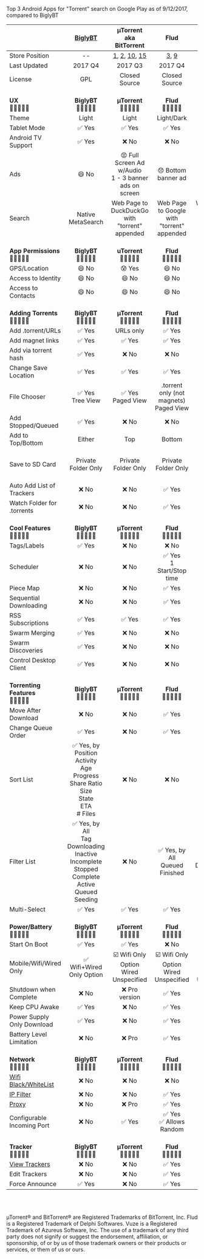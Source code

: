 Top 3 Android Apps for "Torrent" search on Google Play as of 9/12/2017, compared to BiglyBT

|  | [BiglyBT](https://play.google.com/store/apps/details?id=com.biglybt.android.client) | µTorrent<br>aka BitTorrent | Flud  | Vuze  |
|:---|:--:|:--:|:--:|:--:|
| Store Position | -- | [1](https://play.google.com/store/apps/details?id=com.utorrent.client), [2](https://play.google.com/store/apps/details?id=com.bittorrent.client), [10](https://play.google.com/store/apps/details?id=com.bittorrent.client.pro), [15](https://play.google.com/store/apps/details?id=com.utorrent.client.pro) | [3](https://play.google.com/store/apps/details?id=com.delphicoder.flud), [9](https://play.google.com/store/apps/details?id=com.delphicoder.flud.paid) | [4](https://play.google.com/store/apps/details?id=com.vuze.torrent.downloader) |
| Last Updated | 2017 Q4 | 2017 Q3 | 2017 Q4 | 2016 Q1 |
| License | GPL | Closed Source | Closed Source | Unknown |
|<br> **UX** <br> :cherry_blossom::cherry_blossom::cherry_blossom::cherry_blossom::cherry_blossom: | <br>**BiglyBT**<br> :cherry_blossom::cherry_blossom::cherry_blossom::cherry_blossom::cherry_blossom: | <br> **µTorrent**<br>:cherry_blossom::cherry_blossom::cherry_blossom::cherry_blossom::cherry_blossom: | <br> **Flud**<br> :cherry_blossom::cherry_blossom::cherry_blossom::cherry_blossom::cherry_blossom: | <br> **Vuze**<br>  :cherry_blossom::cherry_blossom::cherry_blossom::cherry_blossom::cherry_blossom: |
| Theme  | Light  | Light  | Light/Dark  | Light |
| Tablet Mode | :white_check_mark: Yes | :white_check_mark: Yes | :white_check_mark: Yes | :white_check_mark: Yes |
| Android TV Support | :white_check_mark: Yes | :x: No | :x: No | :x: No |
| Ads | :smile: No | :rage: Full Screen Ad w/Audio<br>1 - 3 banner ads on screen | :disappointed: Bottom banner ad | :disappointed: PRO badge ad |
| Search | Native MetaSearch | Web Page to DuckDuckGo<br>with "torrent" appended | Web Page to Google<br>with "torrent" appended | Web Page to Google<br>with "torrent" appended |
| <br> **App Permissions**<br> :cherry_blossom::cherry_blossom::cherry_blossom::cherry_blossom::cherry_blossom: | <br>**BiglyBT**<br> :cherry_blossom::cherry_blossom::cherry_blossom::cherry_blossom::cherry_blossom: | <br> **uTorrent**<br> :cherry_blossom::cherry_blossom::cherry_blossom::cherry_blossom::cherry_blossom: | <br> **Flud**<br> :cherry_blossom::cherry_blossom::cherry_blossom::cherry_blossom::cherry_blossom: | <br> **Vuze**<br>  :cherry_blossom::cherry_blossom::cherry_blossom::cherry_blossom::cherry_blossom: |
| GPS/Location | :smile: No | :cold_sweat: Yes | :smile: No | :cold_sweat: Yes |
| Access to Identity | :smile: No | :smile: No | :smile: No | :cold_sweat: Yes |
| Access to Contacts | :smile: No | :smile: No | :smile: No | :cold_sweat: Yes |
|<br> **Adding Torrents**<br> :cherry_blossom::cherry_blossom::cherry_blossom::cherry_blossom::cherry_blossom: | <br>**BiglyBT**<br> :cherry_blossom::cherry_blossom::cherry_blossom::cherry_blossom::cherry_blossom: | <br> **µTorrent**<br> :cherry_blossom::cherry_blossom::cherry_blossom::cherry_blossom::cherry_blossom: | <br> **Flud**<br> :cherry_blossom::cherry_blossom::cherry_blossom::cherry_blossom::cherry_blossom: | <br> **Vuze**<br>  :cherry_blossom::cherry_blossom::cherry_blossom::cherry_blossom::cherry_blossom: |
| Add .torrent/URLs | :white_check_mark: Yes | URLs only | :white_check_mark: Yes | :white_check_mark: Yes |
| Add magnet links | :white_check_mark: Yes | :white_check_mark: Yes | :white_check_mark: Yes | :white_check_mark: Yes |
| Add via torrent hash | :white_check_mark: Yes | :x: No | :x: No | :white_check_mark: Yes |
| Change Save Location | :white_check_mark: Yes | :white_check_mark: Yes | :white_check_mark: Yes | :white_check_mark: Yes |
| File Chooser | :white_check_mark: Yes<br>Tree View | :white_check_mark: Yes<br>Paged View | .torrent only (not magnets)<br>Paged View | :white_check_mark: Yes<br>Flat View |
| Add Stopped/Queued | :white_check_mark: Yes | :x: No | :x: No | :x: No |
| Add to Top/Bottom | Either | Top | Bottom | Bottom |
| Save to SD Card | Private Folder Only | Private Folder Only | Private Folder Only | Private Folder Only (but crashes) |
| Auto Add List of Trackers | :x: No | :x: No | :white_check_mark: Yes | :x: No |
| Watch Folder for .torrents | :x: No | :x: No | :white_check_mark: Yes | :x: No |
| <br> **Cool Features**<br> :cherry_blossom::cherry_blossom::cherry_blossom::cherry_blossom::cherry_blossom: | <br>**BiglyBT**<br> :cherry_blossom::cherry_blossom::cherry_blossom::cherry_blossom::cherry_blossom: | <br> **µTorrent**<br> :cherry_blossom::cherry_blossom::cherry_blossom::cherry_blossom::cherry_blossom: | <br> **Flud**<br> :cherry_blossom::cherry_blossom::cherry_blossom::cherry_blossom::cherry_blossom: | <br> **Vuze**<br>  :cherry_blossom::cherry_blossom::cherry_blossom::cherry_blossom::cherry_blossom: |
| Tags/Labels | :white_check_mark: Yes | :x: No | :x: No | :x: No |
| Scheduler | :x: No | :x: No | :white_check_mark: Yes<br>1 Start/Stop time | :x: No |
| Piece Map | :x: No | :x: No | :white_check_mark: Yes | :x: No |
| Sequential Downloading | :x: No | :x: No | :white_check_mark: Yes | :x: No |
| RSS Subscriptions | :white_check_mark: Yes | :white_check_mark: Yes | :white_check_mark: Yes | :x: No |
| Swarm Merging | :white_check_mark: Yes | :x: No | :x: No | :x: No |
| Swarm Discoveries | :white_check_mark: Yes | :x: No | :x: No | :x: No |
| Control Desktop Client | :white_check_mark: Yes | :x: No | :x: No | :x: No |
| <br> **Torrenting Features**<br> :cherry_blossom::cherry_blossom::cherry_blossom::cherry_blossom::cherry_blossom: |<br>**BiglyBT**<br> :cherry_blossom::cherry_blossom::cherry_blossom::cherry_blossom::cherry_blossom: | <br> **µTorrent**<br> :cherry_blossom::cherry_blossom::cherry_blossom::cherry_blossom::cherry_blossom: | <br> **Flud**<br> :cherry_blossom::cherry_blossom::cherry_blossom::cherry_blossom::cherry_blossom: | <br> **Vuze**<br>  :cherry_blossom::cherry_blossom::cherry_blossom::cherry_blossom::cherry_blossom: |
| Move After Download | :x: No | :x: No | :white_check_mark: Yes | :x: No |
| Change Queue Order | :white_check_mark: Yes | :x: No | :white_check_mark: Yes | :x: No |
| Sort List | :white_check_mark: Yes, by<BR>Position<br>Activity<br>Age<br>Progress<br>Share Ratio<br>Size<br>State<br>ETA<br># Files | :x: No | :x: No | :x: No |
| Filter List | :white_check_mark: Yes, by<BR>All<br>Tag<br>Downloading<br>Inactive<br>Incomplete<br>Stopped<br>Complete<br>Active<br>Queued<br>Seeding | :x: No | :white_check_mark: Yes, by<br>All<br>Queued<br>Finished | :white_check_mark: Yes, by<br>All<br>Downloading<br>Complete |
| Multi-Select | :white_check_mark: Yes | :white_check_mark: Yes | :white_check_mark: Yes | :x: No |
| <br> **Power/Battery**<br> :cherry_blossom::cherry_blossom::cherry_blossom::cherry_blossom::cherry_blossom: | <br>**BiglyBT**<br> :cherry_blossom::cherry_blossom::cherry_blossom::cherry_blossom::cherry_blossom: | <br> **µTorrent**<br> :cherry_blossom::cherry_blossom::cherry_blossom::cherry_blossom::cherry_blossom: | <br> **Flud**<br> :cherry_blossom::cherry_blossom::cherry_blossom::cherry_blossom::cherry_blossom: | <br> **Vuze**<br>  :cherry_blossom::cherry_blossom::cherry_blossom::cherry_blossom::cherry_blossom: |
| Start On Boot | :white_check_mark: Yes |:white_check_mark: Yes |:x: No |:white_check_mark: Yes |
| Mobile/Wifi/Wired Only | :white_check_mark: Wifi+Wired Only Option | :ballot_box_with_check: Wifi Only Option<br>Wired Unspecified | :ballot_box_with_check: Wifi Only Option<br>Wired Unspecified | :ballot_box_with_check: Wifi Only Option<br>Wired Unspecified | 
| Shutdown when Complete | :x: No | :x: Pro version |  :white_check_mark: Yes | :x: No |
| Keep CPU Awake | :white_check_mark: Yes | :x: No | :white_check_mark: Yes | :white_check_mark: Yes | 
| Power Supply Only Download | :white_check_mark: Yes | :x: No | :white_check_mark: Yes | :x: Pro version? |
| Battery Level Limitation | :x: No | :x: Pro | :white_check_mark: Yes | :x: No | 
| <br> **Network**<br> :cherry_blossom::cherry_blossom::cherry_blossom::cherry_blossom::cherry_blossom: | <br>**BiglyBT**<br> :cherry_blossom::cherry_blossom::cherry_blossom::cherry_blossom::cherry_blossom: | <br> **µTorrent**<br>:cherry_blossom::cherry_blossom::cherry_blossom::cherry_blossom::cherry_blossom: | <br> **Flud**<br> :cherry_blossom::cherry_blossom::cherry_blossom::cherry_blossom::cherry_blossom: | <br> **Vuze**<br>  :cherry_blossom::cherry_blossom::cherry_blossom::cherry_blossom::cherry_blossom: |
| [Wifi Black/WhiteList](https://vote.biglybt.com/android#Issue4) | :x: No | :x: No | :x: No | :x: No |
| [IP Filter](https://vote.biglybt.com/android#Issue5) | :x: No | :x: No | :white_check_mark: Yes | :x: No | 
| [Proxy](https://vote.biglybt.com/android#Issue6) | :x: No | :x: Pro | :white_check_mark: Yes | :x: No | 
| Configurable Incoming Port | :x: No | :white_check_mark: Yes | :white_check_mark: Yes<BR>:white_check_mark: Allows Random | :white_check_mark: Yes |
| <br> **Tracker**<br> :cherry_blossom::cherry_blossom::cherry_blossom::cherry_blossom::cherry_blossom: | <br>**BiglyBT**<br> :cherry_blossom::cherry_blossom::cherry_blossom::cherry_blossom::cherry_blossom: | <br> **µTorrent**<br>:cherry_blossom::cherry_blossom::cherry_blossom::cherry_blossom::cherry_blossom: | <br> **Flud**<br> :cherry_blossom::cherry_blossom::cherry_blossom::cherry_blossom::cherry_blossom: | <br> **Vuze**<br>  :cherry_blossom::cherry_blossom::cherry_blossom::cherry_blossom::cherry_blossom: |
| [View Trackers](https://vote.biglybt.com/android#Issue3) | :x: No | :x: No | :white_check_mark: Yes | :white_check_mark: Yes | 
| Edit Trackers | :x: No | :x: No | :white_check_mark: Yes | :x: No | 
| Force Announce | :white_check_mark: Yes | :x: No | :white_check_mark: Yes | :x: No | 

<br><br>

µTorrent® and BitTorrent® are Registered Trademarks of BitTorrent, Inc.  Flud is a Registered Trademark of Delphi Softwares.  Vuze is a Registered Trademark of Azureus Software, Inc. The use of a trademark of any third party does not signify or suggest the endorsement, affiliation, or sponsorship, of or by us of those trademark owners or their products or services, or them of us or ours.
